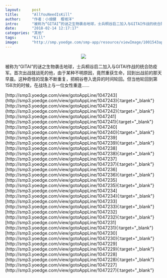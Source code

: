 ```yaml
---
layout:     post
title:      "AllYouNeedIsKill"
author:     "作者：小畑健  樱坂洋"
intro:      "被称为“GITAI”的谜之生物袭击地球，士兵桐谷启二加入与GITAI作战的统合防疫军。首次出战就战死的他，由于某种不明原因，竟然重获生命，回到出战前的那天早晨。这种奇怪的现象不断重复，把桐谷卷入诡异的时间轮回。但当他轮回到第158次的时候，在战场上与一位女性重逢……"
date:       "2018-02-14 12:17:17"
categories: "其他"
tags:       "Kill"
image:      "http://smp.yoedge.com/smp-app/resource/viewImage/1001543appline.png"
---
```

<div style="text-align: center">
<p><img src="http://smp.yoedge.com/smp-app/resource/viewImage/1001543appline.png"/></p>
</div>
<p class="post-meta">
<span>被称为“GITAI”的谜之生物袭击地球，士兵桐谷启二加入与GITAI作战的统合防疫军。首次出战就战死的他，由于某种不明原因，竟然重获生命，回到出战前的那天早晨。这种奇怪的现象不断重复，把桐谷卷入诡异的时间轮回。但当他轮回到第158次的时候，在战场上与一位女性重逢……</span>
</p>
[http://smp3.yoedge.com/view/gotoAppLine/1047243](http://smp3.yoedge.com/view/gotoAppLine/1047243){:target="_blank"}
[http://smp3.yoedge.com/view/gotoAppLine/1047242](http://smp3.yoedge.com/view/gotoAppLine/1047242){:target="_blank"}
[http://smp3.yoedge.com/view/gotoAppLine/1047241](http://smp3.yoedge.com/view/gotoAppLine/1047241){:target="_blank"}
[http://smp3.yoedge.com/view/gotoAppLine/1047240](http://smp3.yoedge.com/view/gotoAppLine/1047240){:target="_blank"}
[http://smp3.yoedge.com/view/gotoAppLine/1047239](http://smp3.yoedge.com/view/gotoAppLine/1047239){:target="_blank"}
[http://smp3.yoedge.com/view/gotoAppLine/1047238](http://smp3.yoedge.com/view/gotoAppLine/1047238){:target="_blank"}
[http://smp3.yoedge.com/view/gotoAppLine/1047237](http://smp3.yoedge.com/view/gotoAppLine/1047237){:target="_blank"}
[http://smp3.yoedge.com/view/gotoAppLine/1047236](http://smp3.yoedge.com/view/gotoAppLine/1047236){:target="_blank"}
[http://smp3.yoedge.com/view/gotoAppLine/1047235](http://smp3.yoedge.com/view/gotoAppLine/1047235){:target="_blank"}
[http://smp3.yoedge.com/view/gotoAppLine/1047234](http://smp3.yoedge.com/view/gotoAppLine/1047234){:target="_blank"}
[http://smp3.yoedge.com/view/gotoAppLine/1047233](http://smp3.yoedge.com/view/gotoAppLine/1047233){:target="_blank"}
[http://smp3.yoedge.com/view/gotoAppLine/1047232](http://smp3.yoedge.com/view/gotoAppLine/1047232){:target="_blank"}
[http://smp3.yoedge.com/view/gotoAppLine/1047231](http://smp3.yoedge.com/view/gotoAppLine/1047231){:target="_blank"}
[http://smp3.yoedge.com/view/gotoAppLine/1047230](http://smp3.yoedge.com/view/gotoAppLine/1047230){:target="_blank"}
[http://smp3.yoedge.com/view/gotoAppLine/1047229](http://smp3.yoedge.com/view/gotoAppLine/1047229){:target="_blank"}
[http://smp3.yoedge.com/view/gotoAppLine/1047228](http://smp3.yoedge.com/view/gotoAppLine/1047228){:target="_blank"}
[http://smp3.yoedge.com/view/gotoAppLine/1047227](http://smp3.yoedge.com/view/gotoAppLine/1047227){:target="_blank"}


